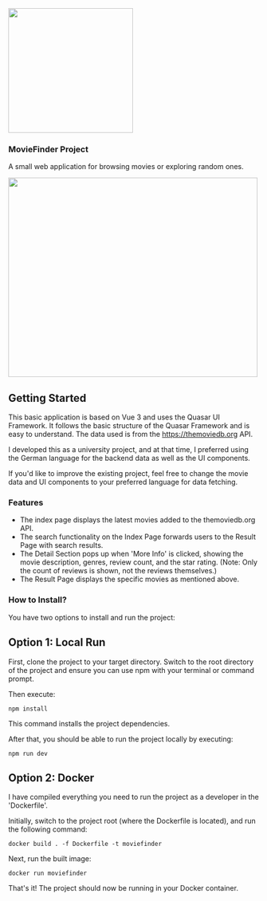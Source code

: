 
<img src="https://i.imgur.com/qwJ87ei.png" width="250" height="250">

### MovieFinder Project

A small web application for browsing movies or exploring random ones.


<img src="https://i.imgur.com/ooUSzTy.jpeg" width="500" height="400">

## Getting Started
This basic application is based on Vue 3 and uses the Quasar UI Framework.
It follows the basic structure of the Quasar Framework and is easy to understand.
The data used is from the https://themoviedb.org API.

I developed this as a university project, and at that time, I preferred using the German language for 
the backend data as well as the UI components.

If you'd like to improve the existing project, feel free to change the movie data and UI components to
your preferred language for data fetching.

### Features
* The index page displays the latest movies added to the themoviedb.org API.
* The search functionality on the Index Page forwards users to the Result Page with search results.
* The Detail Section pops up when 'More Info' is clicked, showing the movie description, genres, review count, and the star rating. (Note: Only the count of reviews is shown, not the reviews themselves.)
* The Result Page displays the specific movies as mentioned above.

### How to Install?
You have two options to install and run the project:
## Option 1: Local Run

First, clone the project to your target directory.
Switch to the root directory of the project and ensure you can use npm with your terminal or command prompt.

Then execute:
```
npm install
```
This command installs the project dependencies. 

After that, you should be able to run the project locally by executing:
```
npm run dev
```

## Option 2: Docker

I have compiled everything you need to run the project as a developer in the 'Dockerfile'.

Initially, switch to the project root (where the Dockerfile is located), and run the following command:
```
docker build . -f Dockerfile -t moviefinder
```

Next, run the built image:
```
docker run moviefinder
```

That's it! The project should now be running in your Docker container.
